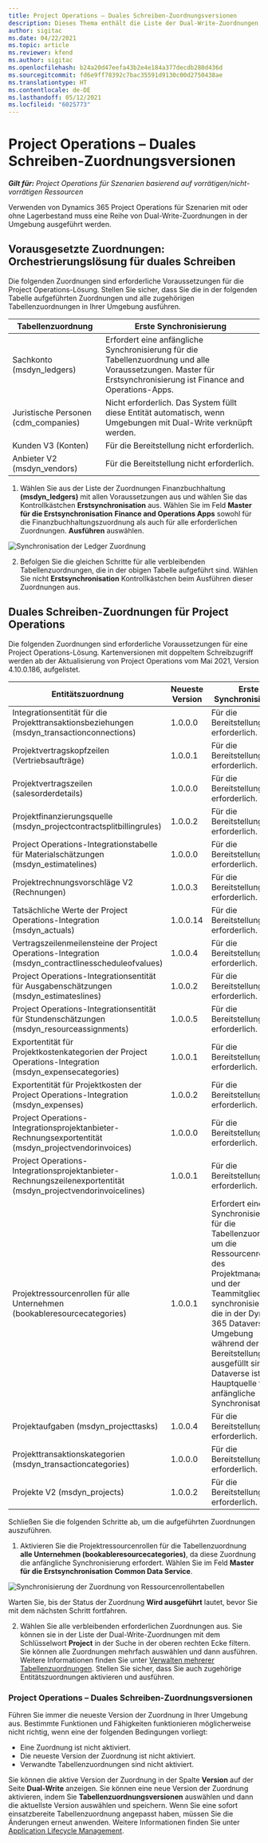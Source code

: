 ```yaml
---
title: Project Operations – Duales Schreiben-Zuordnungsversionen
description: Dieses Thema enthält die Liste der Dual-Write-Zuordnungen, die für Dynamics 365 Project Operations erforderlich sind.
author: sigitac
ms.date: 04/22/2021
ms.topic: article
ms.reviewer: kfend
ms.author: sigitac
ms.openlocfilehash: b24a20d47eefa43b2e4e184a377decdb280d436d
ms.sourcegitcommit: fd6e9ff78392c7bac35591d9130c00d2750438ae
ms.translationtype: HT
ms.contentlocale: de-DE
ms.lasthandoff: 05/12/2021
ms.locfileid: "6025773"
---
```

# <a name="project-operations-dual-write-map-versions"></a>Project Operations – Duales Schreiben-Zuordnungsversionen

_**Gilt für:** Project Operations für Szenarien basierend auf vorrätigen/nicht-vorrätigen Ressourcen_

Verwenden von Dynamics 365 Project Operations für Szenarien mit oder ohne Lagerbestand muss eine Reihe von Dual-Write-Zuordnungen in der Umgebung ausgeführt werden. 

## <a name="prerequisite-maps-dual-write-orchestration-solution"></a>Vorausgesetzte Zuordnungen: Orchestrierungslösung für duales Schreiben

Die folgenden Zuordnungen sind erforderliche Voraussetzungen für die Project Operations-Lösung. Stellen Sie sicher, dass Sie die in der folgenden Tabelle aufgeführten Zuordnungen und alle zugehörigen Tabellenzuordnungen in Ihrer Umgebung ausführen.

| Tabellenzuordnung | Erste Synchronisierung |
| --- | --- |
| Sachkonto (msdyn_ledgers) | Erfordert eine anfängliche Synchronisierung für die Tabellenzuordnung und alle Voraussetzungen. Master für Erstsynchronisierung ist Finance and Operations-Apps. |
| Juristische Personen (cdm_companies) | Nicht erforderlich. Das System füllt diese Entität automatisch, wenn Umgebungen mit Dual-Write verknüpft werden. |
| Kunden V3 (Konten) | Für die Bereitstellung nicht erforderlich. |
| Anbieter V2 (msdyn_vendors) | Für die Bereitstellung nicht erforderlich. |

1. Wählen Sie aus der Liste der Zuordnungen Finanzbuchhaltung **(msdyn\_ledgers)** mit allen Voraussetzungen aus und wählen Sie das Kontrollkästchen **Erstsynchronisation** aus. Wählen Sie im Feld **Master für die Erstsynchronisation** **Finance and Operations Apps** sowohl für die Finanzbuchhaltungszuordnung als auch für alle erforderlichen Zuordnungen. **Ausführen** auswählen.

![Synchronisation der Ledger Zuordnung](media/DW6.png)

2. Befolgen Sie die gleichen Schritte für alle verbleibenden Tabellenzuordnungen, die in der obigen Tabelle aufgeführt sind. Wählen Sie nicht **Erstsynchronisation** Kontrollkästchen beim Ausführen dieser Zuordnungen aus.

## <a name="project-operations-dual-write-maps"></a>Duales Schreiben-Zuordnungen für Project Operations

Die folgenden Zuordnungen sind erforderliche Voraussetzungen für eine Project Operations-Lösung. Kartenversionen mit doppeltem Schreibzugriff werden ab der Aktualisierung von Project Operations vom Mai 2021, Version 4.10.0.186, aufgelistet.

| **Entitätszuordnung** | **Neueste Version** | **Erste Synchronisierung** |
| --- | --- | --- |
| Integrationsentität für die Projekttransaktionsbeziehungen (msdyn\_transactionconnections) | 1.0.0.0 | Für die Bereitstellung nicht erforderlich. |
| Projektvertragskopfzeilen (Vertriebsaufträge) | 1.0.0.1 | Für die Bereitstellung nicht erforderlich. |
| Projektvertragszeilen (salesorderdetails) | 1.0.0.0 | Für die Bereitstellung nicht erforderlich. |
| Projektfinanzierungsquelle (msdyn_projectcontractsplitbillingrules) | 1.0.0.2 | Für die Bereitstellung nicht erforderlich. |
| Project Operations-Integrationstabelle für Materialschätzungen (msdyn\_estimatelines) | 1.0.0.0 | Für die Bereitstellung nicht erforderlich. |
| Projektrechnungsvorschläge V2 (Rechnungen) | 1.0.0.3 | Für die Bereitstellung nicht erforderlich. |
| Tatsächliche Werte der Project Operations-Integration (msdyn_actuals) | 1.0.0.14 | Für die Bereitstellung nicht erforderlich. |
| Vertragszeilenmeilensteine der Project Operations-Integration (msdyn_contractlinesscheduleofvalues) | 1.0.0.4 | Für die Bereitstellung nicht erforderlich. |
| Project Operations-Integrationsentität für Ausgabenschätzungen (msdyn_estimateslines) | 1.0.0.2 | Für die Bereitstellung nicht erforderlich. |
| Project Operations-Integrationsentität für Stundenschätzungen (msdyn_resourceassignments) | 1.0.0.5 | Für die Bereitstellung nicht erforderlich. |
| Exportentität für Projektkostenkategorien der Project Operations-Integration (msdyn_expensecategories) | 1.0.0.1 | Für die Bereitstellung nicht erforderlich. |
| Exportentität für Projektkosten der Project Operations-Integration (msdyn_expenses) | 1.0.0.2 | Für die Bereitstellung nicht erforderlich. |
| Project Operations-Integrationsprojektanbieter-Rechnungsexportentität (msdyn_projectvendorinvoices) | 1.0.0.0 | Für die Bereitstellung nicht erforderlich. |
| Project Operations-Integrationsprojektanbieter-Rechnungszeilenexportentität (msdyn_projectvendorinvoicelines) | 1.0.0.1 | Für die Bereitstellung nicht erforderlich. |
| Projektressourcenrollen für alle Unternehmen (bookableresourcecategories) | 1.0.0.1 | Erfordert eine erste Synchronisierung für die Tabellenzuordnung, um die Ressourcenrollen des Projektmanagers und der Teammitglieder zu synchronisieren, die in der Dynamics 365 Dataverse Umgebung während der Bereitstellung ausgefüllt sind. Dataverse ist die Hauptquelle für die anfängliche Synchronisation. |
| Projektaufgaben (msdyn_projecttasks) | 1.0.0.4 | Für die Bereitstellung nicht erforderlich. |
| Projekttransaktionskategorien (msdyn_transactioncategories) | 1.0.0.0 | Für die Bereitstellung nicht erforderlich. |
| Projekte V2 (msdyn_projects) | 1.0.0.2 | Für die Bereitstellung nicht erforderlich. |

Schließen Sie die folgenden Schritte ab, um die aufgeführten Zuordnungen auszuführen.

1. Aktivieren Sie die Projektressourcenrollen für die Tabellenzuordnung **alle Unternehmen (bookableresourcecategories)**, da diese Zuordnung die anfängliche Synchronisierung erfordert. Wählen Sie im Feld **Master für die Erstsynchronisation** **Common Data Service**. 

 ![Synchronisierung der Zuordnung von Ressourcenrollentabellen](media/6ResourceInitialSync.jpg)

 Warten Sie, bis der Status der Zuordnung **Wird ausgeführt** lautet, bevor Sie mit dem nächsten Schritt fortfahren.

2. Wählen Sie alle verbleibenden erforderlichen Zuordnungen aus. Sie können sie in der Liste der Dual-Write-Zuordnungen mit dem Schlüsselwort **Project** in der Suche in der oberen rechten Ecke filtern. Sie können alle Zuordnungen mehrfach auswählen und dann ausführen. Weitere Informationen finden Sie unter [Verwalten mehrerer Tabellenzuordnungen](/dynamics365/fin-ops-core/dev-itpro/data-entities/dual-write/multiple-entity-maps). Stellen Sie sicher, dass Sie auch zugehörige Entitätszuordnungen aktivieren und ausführen.

### <a name="project-operations-dual-write-map-versions"></a>Project Operations – Duales Schreiben-Zuordnungsversionen

Führen Sie immer die neueste Version der Zuordnung in Ihrer Umgebung aus. Bestimmte Funktionen und Fähigkeiten funktionieren möglicherweise nicht richtig, wenn eine der folgenden Bedingungen vorliegt:

- Eine Zuordnung ist nicht aktiviert.
- Die neueste Version der Zuordnung ist nicht aktiviert. 
- Verwandte Tabellenzuordnungen sind nicht aktiviert.

Sie können die aktive Version der Zuordnung in der Spalte **Version** auf der Seite **Dual-Write** anzeigen. Sie können eine neue Version der Zuordnung aktivieren, indem Sie **Tabellenzuordnungsversionen** auswählen und dann die aktuellste Version auswählen und speichern. Wenn Sie eine sofort einsatzbereite Tabellenzuordnung angepasst haben, müssen Sie die Änderungen erneut anwenden. Weitere Informationen finden Sie unter [Application Lifecycle Management](/dynamics365/fin-ops-core/dev-itpro/data-entities/dual-write/app-lifecycle-management).
